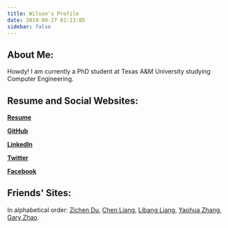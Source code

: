 ```yaml
---
title: Wilson's Profile
date: 2019-09-27 01:13:05
sidebar: false
---
```


## About Me:

Howdy! I am currently a PhD student at Texas A&M University studying Computer Engineering.

## Resume and Social Websites:

[**Resume**](/uploads/Resume.pdf)

[**GitHub**](https://github.com/wilsonwang881)

[**LinkedIn**](https://www.linkedin.com/in/leiwangwilson)

[**Twitter**](https://twitter.com/WilsonWang8881)

[**Facebook**](https://www.facebook.com/wilson.wang.37051579)

## Friends' Sites:

In alphabetical order: [Zichen Du](https://flamingdu.one/), [Chen Liang](https://liangchenlc.com/), [Libang Liang](https://llbllbllbllb.github.io/), [Yaohua Zhang](https://giraffe-zhang.github.io/), [Gary Zhao](https://garyzhao.net/).

